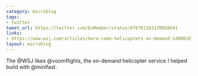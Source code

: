 ```yaml
---
category: microblog
tags:
- twitter
tweet_url: https://twitter.com/ExMember/status/878781103170928641
links:
- https://www.wsj.com/articles/here-come-helicopters-on-demand-1498010700
layout: microblog
---
```

The @WSJ likes @voomflights, the on-demand helicopter service I helped build with @minifast.
